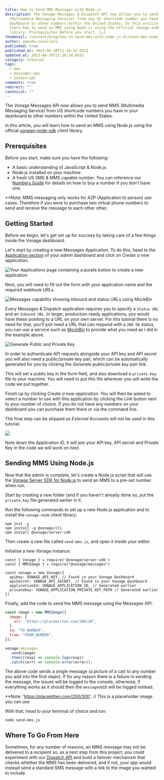 ```yaml
---
title: How to Send MMS Messages with Node.js
description: The Vonage Messages & Dispatch API now allows you to send MMS
  (Multimedia Messaging Service) from any US shortcode number you have in your
  dashboard to other numbers within the United States. In this article you will
  learn how to send an MMS using Node.js using the official vonage-node client
  library. Prerequisites Before you start, […]
thumbnail: /content/blog/how-to-send-mms-with-node-js-dr/send-mms-nodejs.png
author: amanda-cavallaro
published: true
published_at: 2023-06-30T11:39:24.631Z
updated_at: 2023-06-30T11:39:24.655Z
category: tutorial
tags:
  - mms
  - messages-api
  - javascript
comments: true
redirect: ""
canonical: ""
---
```

The Vonage Messages API now allows you to send MMS (Multimedia Messaging Service) from US shortcode numbers you have in your dashboard to other numbers within the United States. 

In this article, you will learn how to send an MMS using Node.js using the official [vonage-node-sdk](https://github.com/vonage/vonage-node-sdk) client library.

## Prerequisites

Before you start, make sure you have the following:

* A basic understanding of JavaScript & Node.js
* Node.js installed on your machine
* A fresh US SMS & MMS capable number. You can reference our [Numbers Guide](https://developer.vonage.com/en/numbers/guides/number-management) for details on how to buy a number if you don't have one.

*﻿*Note: MMS messaging only works for A2P (Application to person) use cases. Therefore if you were to purchase two virtual phone numbers to send and receive the message to each other other.

<sign-up number></sign-up>

## Getting Started

Before we begin, let's get set up for success by taking care of a few things inside the Vonage dashboard.

Let's start by creating a new Messages Application. To do this, head to the [Application section](https://dashboard.nexmo.com/messages/applications) of your admin dashboard and click on *Create a new application*. 

![Your Applications page containing a purple button to create a new application](/content/blog/how-to-send-mms-messages-with-node-js/yourapplications.jpg "Your applications page")

Next, you will need to fill out the form with your application name and the required webhook URLs. 

![Messages capability showing inbound and status URLs using MockBin](/content/blog/how-to-send-mms-messages-with-node-js/messages.jpg "Message capability with added URLs ")

Every Messages & Dispatch application requires you to specify a `Status URL` and an `Inbound URL`. In larger, production-ready applications, you would have these pointing to a URL on your own server. For this tutorial there is no need for that, you'll just need a URL that can respond with a `200 OK` status, you can use a service such as [MockBin](http://mockbin.org) to provide what you need as I did in the example above.

![Generate Public and Private Key](/content/blog/how-to-send-mms-messages-with-node-js/keys.jpg "Generate Public and Private Key")

In order to authenticate API requests alongside your API key and API secret you will also need a public/private key pair, which can be automatically generated for you by clicking the *Generate public/private key pair* link.

This will set a public key in the form field, and also download a `private.key` file to your machine. You will need to put this file wherever you will write the code we put together.

Finish up by clicking *Create a new application.* You will then be asked to select a number to use with this application by clicking the *Link* button next to your number of choice. If you do not have any numbers on your dashboard you can purchase them there or via the command line.

The final step can be skipped as *External Accounts* will not be used in this tutorial.

![](https://cl.ly/05692353092f/Image%202019-01-14%20at%206.24.50%20pm.png)

Note down the *Application ID*, it will join your API key, API secret and Private Key in the code we will work on next.

## Sending MMS Using Node.js

Now that the admin is complete, let's create a Node.js script that will use the [Vonage Server SDK for Node.js](https://github.com/vonage/vonage-node-sdk) to send an MMS to a pre-set number when run.

Start by creating a new folder (and if you haven't already done so, put the `private.key` file generated earlier in it.

Run the following commands to set up a new Node.js application and to install the `vonage-node` client library:

```
npm init -y
npm install -g @vonage/cli
npm install @vonage/server-sdk
```

Then create a new file called `send-mms.js`, and open it inside your editor.

Initialise a new Vonage instance:

```
const { Vonage } = require('@vonage/server-sdk')
const { MMSImage } = require("@vonage/messages")

const vonage = new Vonage({
  apiKey: VONAGE_API_KEY, // Found in your Vonage Dashboard
  apiSecret: VONAGE_API_SECRET, // Found in your Vonage Dashboard
  applicationId: VONAGE_APPLICATION_ID, // Generated earlier
  privateKey: VONAGE_APPLICATION_PRIVATE_KEY_PATH // Generated earlier
})
```

Finally, add the code to send the MMS message using the Messages API:

```javascript
const image = new MMSImage({
  image: {
    url: "https://placekitten.com/200/30",
  },
  to: "TO_NUMBER",
  from: "FROM_NUMBER",
});

vonage.messages
  .send(image)
  .then((resp) => console.log(resp))
  .catch((err) => console.error(error));
```

The above code sends a single message (a picture of a cat) to any number you add into the first object. If for any reason there is a failure in sending the message, the issues will be logged to the console, otherwise, if everything works as it should then the `messageUUID` will be logged instead.

**N﻿ote: 'https://placekitten.com/200/300', // This is a placeholder image you can use

With that, head to your terminal of choice and run:

```
node send-mms.js
```

## Where To Go From Here

Sometimes, for any number of reasons, an MMS message may not be delivered to a recipient so, as a next step from this project, you could experiment with our [Dispatch API](https://developer.vonage.com/en/dispatch/overview) and build a failover mechanism that checks whether the MMS has been delivered, and if not, your app would instead send a standard SMS message with a link to the image you wanted to include.